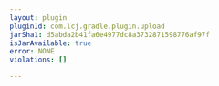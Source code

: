 ```yaml
---
layout: plugin
pluginId: com.lcj.gradle.plugin.upload
jarSha1: d5abda2b41fa6e4977dc8a3732871598776af97f
isJarAvailable: true
error: NONE
violations: []

---
```

